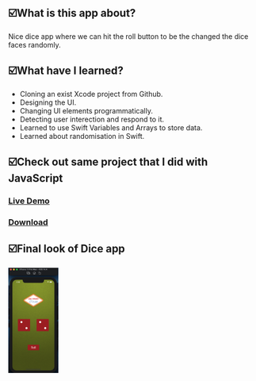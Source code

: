 <h2>☑️What is this app about?</h2>
<p>Nice dice app where we can hit the roll button to be the changed the dice faces randomly. </p>
<h2>☑️What have I learned?</h2>
<ul>
  <li>Cloning an exist Xcode project from Github.</li>
  <li>Designing the UI.</li>
  <li>Changing UI elements programmatically.</li>
  <li>Detecting user interection and respond to it.</li>
  <li>Learned to use Swift Variables and Arrays to store data.</li>
  <li>Learned about randomisation in Swift.</li>
</ul>
<h2>☑️Check out same project that I did with JavaScript</h2>
<h3><a href="https://nigorafayzullaeva.github.io/DiceGame/">Live Demo</a></h3>
<h3><a href="https://github.com/NigoraFayzullaeva/DiceGame">Download</a></h3>
<h2>☑️Final look of Dice app</h2>
<img src="diceIOS.png" alt="Dice" width="20%" height="50%">
